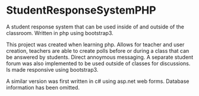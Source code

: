 # StudentResponseSystemPHP
A student response system that can be used inside of and outside of the classroom. Written in php using bootstrap3.

This project was created when learning php.
Allows for teacher and user creation, teachers are able to create polls before or during a class that can be answered by students.
Direct annoymous messaging.
A separate student forum was also implemented to be used outside of classes for discussions.
Is made responsive using bootstrap3.

A similar version was first written in c# using asp.net web forms.
Database information has been omitted.
